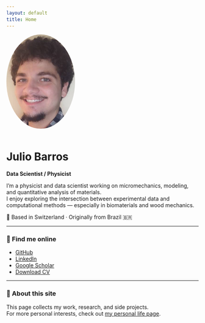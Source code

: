 ```yaml
---
layout: default
title: Home
---
```


<img src="profile.jpeg" alt="Julio Barros" width="180" style="border-radius: 50%; margin-bottom: 1em;">

# Julio Barros
**Data Scientist / Physicist**

I’m a physicist and data scientist working on micromechanics, modeling, and quantitative analysis of materials.  
I enjoy exploring the intersection between experimental data and computational methods — especially in biomaterials and wood mechanics.

📍 Based in Switzerland · Originally from Brazil 🇧🇷  

---

### 🔗 Find me online
- [GitHub](https://github.com/juliobarros-BR)
- [LinkedIn](https://www.linkedin.com/in/julio-o-amando-de-barros-a80861129/)
- [Google Scholar](https://scholar.google.com/citations?user=0siqWoIAAAAJ&hl=en&oi=ao)
- [Download CV](CV.pdf)

---

### 💬 About this site
This page collects my work, research, and side projects.  
For more personal interests, check out [my personal life page](personal.md).
